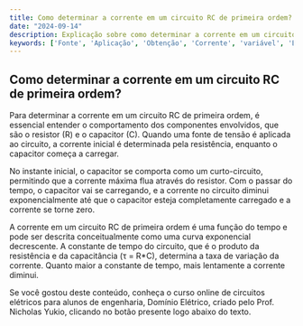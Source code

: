 ```yaml
---
title: Como determinar a corrente em um circuito RC de primeira ordem?
date: "2024-09-14"
description: Explicação sobre como determinar a corrente em um circuito RC de primeira ordem.
keywords: ['Fonte', 'Aplicação', 'Obtenção', 'Corrente', 'variável', 'Exercício', 'tempo']
---
```


## Como determinar a corrente em um circuito RC de primeira ordem?

Para determinar a corrente em um circuito RC de primeira ordem, é essencial entender o comportamento dos componentes envolvidos, que são o resistor (R) e o capacitor (C). Quando uma fonte de tensão é aplicada ao circuito, a corrente inicial é determinada pela resistência, enquanto o capacitor começa a carregar.

No instante inicial, o capacitor se comporta como um curto-circuito, permitindo que a corrente máxima flua através do resistor. Com o passar do tempo, o capacitor vai se carregando, e a corrente no circuito diminui exponencialmente até que o capacitor esteja completamente carregado e a corrente se torne zero.

A corrente em um circuito RC de primeira ordem é uma função do tempo e pode ser descrita conceitualmente como uma curva exponencial decrescente. A constante de tempo do circuito, que é o produto da resistência e da capacitância (τ = R*C), determina a taxa de variação da corrente. Quanto maior a constante de tempo, mais lentamente a corrente diminui.

Se você gostou deste conteúdo, conheça o curso online de circuitos elétricos para alunos de engenharia, Domínio Elétrico, criado pelo Prof. Nicholas Yukio, clicando no botão presente logo abaixo do texto.